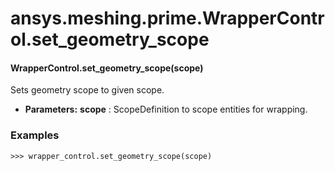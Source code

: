 # ansys.meshing.prime.WrapperControl.set_geometry_scope

#### WrapperControl.set_geometry_scope(scope)

Sets geometry scope to given scope.

* **Parameters:**
  **scope**
  : ScopeDefinition to scope entities for wrapping.

### Examples

```pycon
>>> wrapper_control.set_geometry_scope(scope)
```

<!-- !! processed by numpydoc !! -->
